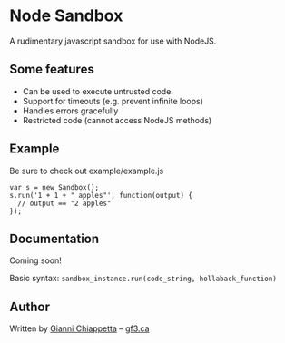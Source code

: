 # Node Sandbox

A rudimentary javascript sandbox for use with NodeJS.

## Some features

- Can be used to execute untrusted code.
- Support for timeouts (e.g. prevent infinite loops)
- Handles errors gracefully
- Restricted code (cannot access NodeJS methods)

## Example

Be sure to check out example/example.js

    var s = new Sandbox();
    s.run('1 + 1 + " apples"', function(output) {
      // output == "2 apples"
    });

## Documentation

Coming soon!

Basic syntax: `sandbox_instance.run(code_string, hollaback_function)`

## Author

Written by [Gianni Chiappetta](http://github.com/gf3) &ndash; [gf3.ca](http://gf3.ca)